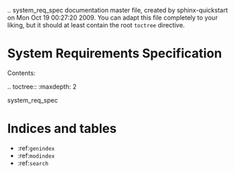 .. system_req_spec documentation master file, created by
   sphinx-quickstart on Mon Oct 19 00:27:20 2009.
   You can adapt this file completely to your liking, but it should at least
   contain the root `toctree` directive.

System Requirements Specification
=================================

Contents:

.. toctree::
   :maxdepth: 2

   system_req_spec

Indices and tables
==================

* :ref:`genindex`
* :ref:`modindex`
* :ref:`search`

